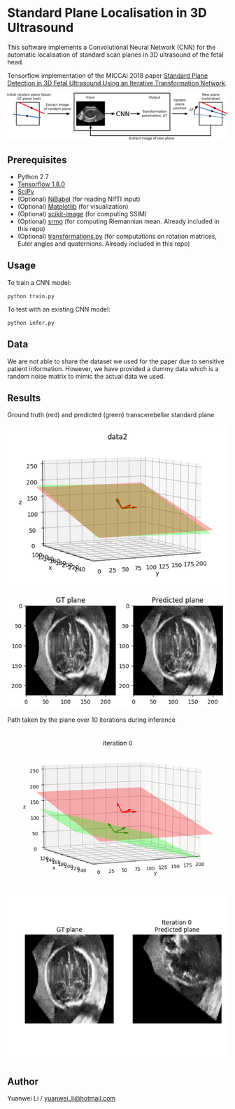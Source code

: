 <!--
 * @Author: Shuangchi He / Yulv
 * @Email: yulvchi@qq.com
 * @Date: 2022-03-18 23:10:52
 * @Motto: Entities should not be multiplied unnecessarily.
 * @LastEditors: Shuangchi He
 * @LastEditTime: 2022-03-19 16:50:45
 * @FilePath: /Awesome-Ultrasound-Standard-Plane-Detection/src/ITN/README.md
 * @Description: Modify here please
-->

# Standard Plane Localisation in 3D Ultrasound

This software implements a Convolutional Neural Network (CNN) for the automatic localisation of standard scan planes in 3D ultrasound of the fetal head.

Tensorflow implementation of the MICCAI 2018 paper [Standard Plane Detection in 3D Fetal Ultrasound Using an Iterative Transformation Network](https://arxiv.org/abs/1806.07486).

![pipeline](pipeline.png)

## Prerequisites

- Python 2.7
- [Tensorflow 1.8.0](https://github.com/tensorflow/tensorflow/tree/r1.8)
- [SciPy](http://www.scipy.org/install.html)
- (Optional) [NiBabel](http://nipy.org/nibabel/installation.html#installation) (for reading NIfTI input)
- (Optional) [Matplotlib](https://matplotlib.org/users/installing.html) (for visualization)
- (Optional) [scikit-image](https://scikit-image.org/download) (for computing SSIM)
- (Optional) [srmg](https://github.com/bishesh/statsCompare-RiemannianManifold-Groups) (for computing Riemannian mean. Already included in this repo)
- (Optional) [transformations.py](https://www.lfd.uci.edu/~gohlke/code/transformations.py.html) (for computations on rotation matrices, Euler angles and quaternions. Already included in this repo)

## Usage

To train a CNN model:

    python train.py

To test with an existing CNN model:

    python infer.py

## Data

We are not able to share the dataset we used for the paper due to sensitive patient information. However, we have provided a dummy data which is a random noise matrix to mimic the actual data we used.

## Results

Ground truth (red) and predicted (green) transcerebellar standard plane

<img src="results_sample/plane_visual/test/data2.png" alt="result1" width="560"/> <img src="results_sample/image_visual/test/data2.png" alt="result2" width="560"/> 

Path taken by the plane over 10 iterations during inference

<img src="results_sample/plane_movie/test/data2.gif" alt="result3" width="570"/> <img src="results_sample/image_movie/test/data2.gif" alt="result4" width="570"/> 

## Author

Yuanwei Li / yuanwei_li@hotmail.com
